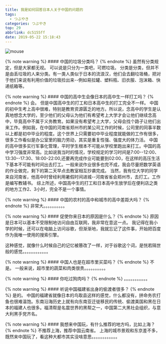 ```yaml
---
title: 我是如何回答日本人关于中国的问题的
tags:
  - つぶやき
categories: つぶやき
top: 29
abbrlink: dc5155ff
date: 2019-05-22 15:18:43
---
```

 ![mouse](https://picsource-1259072117.cos.ap-tokyo.myqcloud.com/picsource/mouse.jpg)
<!--more-->

{% note warning %}
    #### 中国的垃圾分类吗？
{% endnote %}
虽然有分类规定，但是大家都无视。
可以说是只分为一类吧，可燃垃圾。
分类是分类，但并不是由丢垃圾的人来分类。有一类人类似于日本的流浪汉，他们会去翻垃圾桶，把对于他们来说有利用价值的垃圾捡出来--例如易拉罐、塑料瓶、旧衣服、泡沫箱、快递纸箱等。

{% note warning %}
    #### 中国的高中生会像日本的高中生一样打工吗？
{% endnote %}
会。
但是中国高中生的打工和日本高中生的打工完全不一样。
中国的初中生考上高中很难，特别是教育资源匮乏的地方。所以说，念高中的学生是认真地想念大学的，至少他们的父母认为他们有希望考上大学才会让他们继续念高中，毕竟高中不属于义务教育。如果没有希望考上大学，父母会找个路子让他们出来工作。例如我，在中国的河南省郑州市的某公司工作的时候，公司里的同事半数以上都是初中毕业的程度。这个世界上只需要初中毕业程度就能做的工作有很多，很多工作看似是办公室里的脑力劳动，其实是重复性强、强度大的体力活。
中国的高中很多实行军事化管理，平时学生根本不可能从学校里跑出来打工。中国的高中学习强度非常高。比如说我当时的情况，学校规定的学习时间是7:00--12:00、13:30--17:30、18:00-22:00,还要再完成作业可能要到02:00，在这样的高压生活下基本不可能有时间出去打工。一般来说作业很多也完不成，我会尽量把数学英语的作业做完，剩下的第二天早点去教室相互抄袭完成。
当然，我有位大学的同学来自河南省，他高中时曾经利用暑假时间进城--河南省省会郑州市，去打工。工作是编写教辅书。
综上所述，中国高中生的打工和日本高中生放学后在便利店之类的地方工作2、3小时，完全不是一个事情。

{% note warning %}
    #### 中国的农村的高中和城市的高中差距大吗？
{% endnote %}
非常大。。。。。。。。。。

{% note warning %}
    #### 促使你来日本的原因是什么？
{% endnote %}
原因是日本可以基本不受限制地访问自由互联网，我非常在意这一点。
我记得在我小学的时候，还可以在电脑上访问谷歌，但渐渐地，我就忘记了这件事，开始把百度作为我唯一使用的搜索引擎。

这种感觉，就像什么时候自己的记忆被篡改了一样，对于谷歌这个词，是恍若隔世般的感觉。。。。。。。。。。。。

{% note warning %}
    #### 中国人也是在超市里买菜吗？
{% endnote %}
不是。
一般来说，超市里的蔬菜和肉类很贵。。。。。。。。。。

{% note warning %}
    #### 你吃过狗肉吗？
{% endnote %}
。。。。。。。。。。。

{% note warning %}
    #### 听说中国福建省出身的偷渡者很多？
{% endnote %}
是的。
中国的福建省就像日本的鸟取县这样的感觉，什么都没有，拼命务农打鱼也很难温饱。东南沿海历史上就有向东南亚迁徙移民的传统、偷渡美国和黑在日本的福建人也很多。福清帮是名震世界的黑帮之一，中国第二大黑社会组织，与意大利黑手党齐名。

{% note warning %}
    #### 我想来中国玩，有什么推荐的地方吗，比如上海？
{% endnote %}
不推荐上海，推荐中国云南省。
上海的城市景观和东京差不多，既然来中国玩了，看这种大都市其实没啥意思。。。。。。。。。。。。
